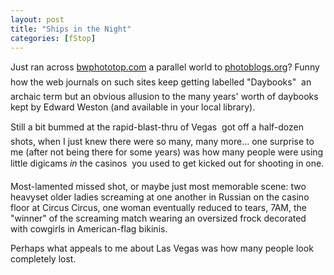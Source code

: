 ```yaml
---
layout: post
title: "Ships in the Night"
categories: [fStop]
---
```

Just ran across <a href="http://bwphototop.com/bwphototop/" target="linkframe">bwphototop.com</a> &#151; a parallel world to <a href="http://www.photoblogs.org/" target="linkframe">photoblogs.org</a>? Funny how the web journals on such sites keep getting labelled "Daybooks" &#151; an archaic term but an obvious allusion to the many years' worth of daybooks kept by Edward Weston (and available in your local library).

Still a bit bummed at the rapid-blast-thru of Vegas &#151; got off a half-dozen shots, when I just knew there were so many, many more... one surprise to me (after not being there for some years) was how many people were using little digicams <i>in</i> the casinos &#151; you used to get kicked out for shooting in one.

Most-lamented missed shot, or maybe just most memorable scene: two heavyset older ladies screaming at one another in Russian on the casino floor at Circus Circus, one woman eventually reduced to tears, 7AM, the "winner" of the screaming match wearing an oversized frock decorated with cowgirls in American-flag bikinis.

Perhaps what appeals to me about Las Vegas was how many people look completely lost.

<!--more-->

